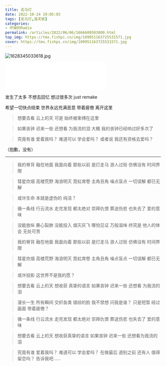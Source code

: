 ```yaml
---
title: 走马灯
date: 2022-10-24 19:05:03
tags: [走马灯,洛天依]
categories: 
- 坏掉的Radio
permalink: /articles/2022/06/06/1666609503000.html
top_img: https://tmx.fishpi.cn/img/109951163725531571.jpg
cover: https://tmx.fishpi.cn/img/109951163725531571.jpg
---
```

![1628345033618.jpg](https://tmx.fishpi.cn/img/109951163725531571.jpg)

<iframe frameborder="no" border="0" marginwidth="0" marginheight="0" width=330 height=86 src="//music.163.com/outchain/player?type=2&id=1356379400&auto=0&height=66"></iframe>


发生了太多
不想去回忆
想过很多次
just remake

希望一切快点结束
世界永远充满恶意
带着疲倦
离开这里

>想要去看 云上的天
可是
始终被束缚在这里

>如果丧钟 迟来一些
>还想看 为我流的泪
大概
我的丧钟已经响过好多次了

>究竟有谁 爱着我吗？
>难道可以 学会爱吗？
或者说
我还有资格去爱吗？



（抱歉，没有）


----


>我的脊背 融在地面
>我面向着 那些以前
>是灯走马 游人过街
>仿佛没有 时间界限

>彗星炊烟 高楼荒野
>海浪明灭 霓虹席卷
>主角丑角 噪点盲点
>一切误解 都已无解

>或许生命 本就是虚伪的 纯洁？

>循一条线 行云流水
>走完发现 都太绝对
>崇拜仇恨 葬送伤悲
>也失去了 爱的意味

>没能放纵 撕心裂肺
>没能投入 烟灭灰飞
>哪怕见证 万般滋味
>终究是 他人的体会 无处可贵

>我的脊背 融在地面
>我面向着 那些以前
>是灯走马 游人过街
>仿佛没有 时间界限

>彗星炊烟 高楼荒野
>海浪明灭 霓虹席卷
>主角丑角 噪点盲点
>一切误解 都已无解

>或许投影 这世界不是我的愿？

>想要去看 云上的天
>想收获 真挚的语言
>如果丧钟 迟来一些
>还想看 为我流的泪

>漫长一生 所有瞬间
>交织各类 错综的脸
>我不禁想 问我是谁？
>只是短暂 经过画面 带着疲倦？

>循一条线 行云流水
>走完发现 都太绝对
>崇拜仇恨 葬送伤悲
>也失去了 爱的意味

>想要去看 云上的天
>想收获真挚的语言
>如果丧钟 迟来一些
>还想看为我流的泪

>究竟有谁 爱着我吗？
>难道可以 学会爱吗？
>在做最后 道别之前
>还有人 值得留恋吗？
>告诉我吧......